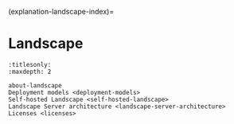 (explanation-landscape-index)=
# Landscape

```{toctree}
:titlesonly:
:maxdepth: 2

about-landscape
Deployment models <deployment-models>
Self-hosted Landscape <self-hosted-landscape>
Landscape Server architecture <landscape-server-architecture>
Licenses <licenses>
